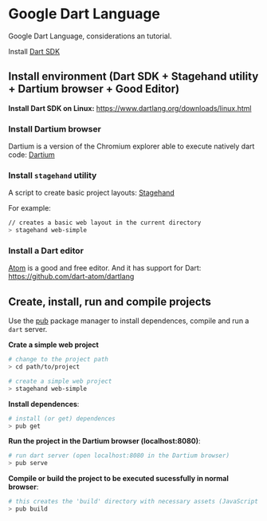 # Google Dart Language
Google Dart Language, considerations an tutorial.

Install [Dart SDK](https://www.dartlang.org/tools/sdk/)

## Install environment (Dart SDK + Stagehand utility + Dartium browser + Good Editor)

**Install Dart SDK on Linux:**
https://www.dartlang.org/downloads/linux.html

### Install Dartium browser

Dartium is a version of the Chromium explorer able to execute natively dart code: [Dartium](https://www.dartlang.org/tools/dartium/)

### Install `stagehand` utility

A script to create basic project layouts: [Stagehand](https://github.com/google/stagehand)

For example:
```bash
// creates a basic web layout in the current directory
> stagehand web-simple
```

### Install a Dart editor

[Atom](https://atom.io/) is a good and free editor. And it has support for Dart:  
https://github.com/dart-atom/dartlang

## Create, install, run and compile projects

Use the [pub](https://pub.dartlang.org/) package manager to install dependences, compile and run a `dart` server.

**Crate a simple web project**
```bash
# change to the project path
> cd path/to/project

# create a simple web project
> stagehand web-simple
```

**Install dependences**:
```bash
# install (or get) dependences
> pub get
```

**Run the project in the Dartium browser (localhost:8080)**:
```bash
# run dart server (open localhost:8080 in the Dartium browser)
> pub serve
```

**Compile or build the project to be executed sucessfully in normal browser**:
```bash
# this creates the 'build' directory with necessary assets (JavaScript files, etc...)
> pub build
```
